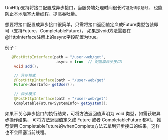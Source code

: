 
UniHttp支持将接口配置成异步接口，当服务端处理时间很长时`避免请求超时`， 也能防止本地阻塞大量线程，提高吞吐量。

想要将接口配置成异步接口很简单，只需将接口返回值定义成Future类型包装即可（支持Future、CompletableFuture）， 如果是void方法需要在 @HttpInterface注解上的async字段配置为true。

例子：

```java
   @PostHttpInterface(path = "/user-web/get",
                       async = true  // 配置成异步接口)
    void add();

    // 异步模式
    @PostHttpInterface(path = "/user-web/get"
    Future<UserInfo> getUser();
    
    // 异步模式
    @PostHttpInterface(path = "/user-web/get")
    CompletableFuture<SystemInfo> getSystem();

```

如果不关心异步接口的执行结果，可将方法返回值声明为 void 类型，如需获取异步操作结果， 可将方法返回值定义成 Future 或者 CompletableFuture 都可。 推荐使用  CompletableFuture的whenComplete方法去拿到异步接口的结果，这样也不会阻塞当前线程。 